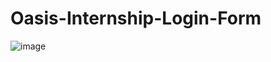 # Oasis-Internship-Login-Form
![image](https://github.com/7177821l212/Oasis-Internship-Login-Form/assets/137044894/537550ec-8562-4e32-af8a-b6f23601735a)
